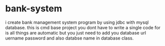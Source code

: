 # bank-system
 i create bank management system program by using jdbc with mysql database. this is cmd base project you dont have to write a single code for is all things are automatic but you just need to add you database url uername password and also databse name in database class.
